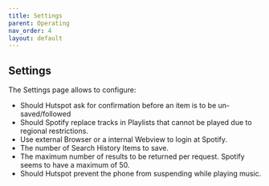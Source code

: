 ```yaml
---
title: Settings
parent: Operating
nav_order: 4
layout: default
---
```

## Settings
The Settings page allows to configure:

  * Should Hutspot ask for confirmation before an item is to be un-saved/followed
  * Should Spotify replace tracks in Playlists that cannot be played due to regional restrictions.
  * Use external Browser or a internal Webview to login at Spotify.
  * The number of Search History Items to save. 
  * The maximum number of results to be returned per request. Spotify seems to have a maximum of 50.
  * Should Hutspot prevent the phone from suspending while playing music.


